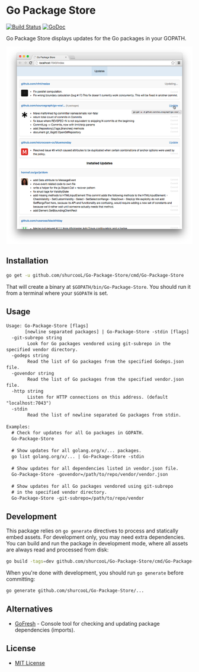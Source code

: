 Go Package Store
================

[![Build Status](https://travis-ci.org/shurcooL/Go-Package-Store.svg?branch=master)](https://travis-ci.org/shurcooL/Go-Package-Store) [![GoDoc](https://godoc.org/github.com/shurcooL/Go-Package-Store?status.svg)](https://godoc.org/github.com/shurcooL/Go-Package-Store)

Go Package Store displays updates for the Go packages in your GOPATH.

![](Screenshot.png)

Installation
------------

```bash
go get -u github.com/shurcooL/Go-Package-Store/cmd/Go-Package-Store
```

That will create a binary at `$GOPATH/bin/Go-Package-Store`. You should run it from a terminal where your `$GOPATH` is set.

Usage
-----

```
Usage: Go-Package-Store [flags]
       [newline separated packages] | Go-Package-Store -stdin [flags]
  -git-subrepo string
    	Look for Go packages vendored using git-subrepo in the specified vendor directory.
  -godeps string
    	Read the list of Go packages from the specified Godeps.json file.
  -govendor string
    	Read the list of Go packages from the specified vendor.json file.
  -http string
    	Listen for HTTP connections on this address. (default "localhost:7043")
  -stdin
    	Read the list of newline separated Go packages from stdin.

Examples:
  # Check for updates for all Go packages in GOPATH.
  Go-Package-Store

  # Show updates for all golang.org/x/... packages.
  go list golang.org/x/... | Go-Package-Store -stdin

  # Show updates for all dependencies listed in vendor.json file.
  Go-Package-Store -govendor=/path/to/repo/vendor/vendor.json

  # Show updates for all Go packages vendored using git-subrepo
  # in the specified vendor directory.
  Go-Package-Store -git-subrepo=/path/to/repo/vendor
```

Development
-----------

This package relies on `go generate` directives to process and statically embed assets. For development only, you may need extra dependencies. You can build and run the package in development mode, where all assets are always read and processed from disk:

```bash
go build -tags=dev github.com/shurcooL/Go-Package-Store/cmd/Go-Package-Store
```

When you're done with development, you should run `go generate` before committing:

```bash
go generate github.com/shurcooL/Go-Package-Store/...
```

Alternatives
------------

-	[GoFresh](https://github.com/divan/gofresh) - Console tool for checking and updating package dependencies (imports).

License
-------

-	[MIT License](https://opensource.org/licenses/mit-license.php)
